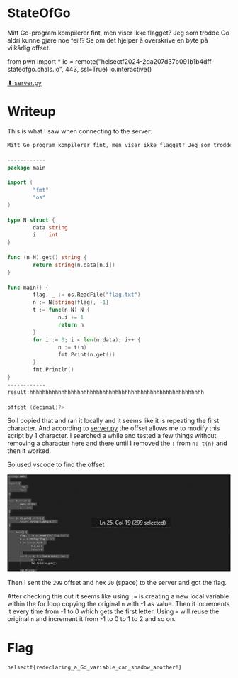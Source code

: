 # StateOfGo

Mitt Go-program kompilerer fint, men viser ikke flagget? Jeg som trodde Go aldri kunne gjøre noe feil!? Se om det hjelper å overskrive en byte på vilkårlig offset.

from pwn import *
io = remote("helsectf2024-2da207d37b091b1b4dff-stateofgo.chals.io", 443, ssl=True)
io.interactive()

[⬇ server.py](./server.py)

# Writeup

This is what I saw when connecting to the server:

```go
Mitt Go program kompilerer fint, men viser ikke flagget? Jeg som trodde Go aldri kunne gjøre noe feil!?

------------
package main

import (
        "fmt"
        "os"
)

type N struct {
        data string
        i    int
}

func (n N) get() string {
        return string(n.data[n.i])
}

func main() {
        flag, _ := os.ReadFile("flag.txt")
        n := N{string(flag), -1}
        t := func(n N) N {
                n.i += 1
                return n
        }
        for i := 0; i < len(n.data); i++ {
                n := t(n)
                fmt.Print(n.get())
        }
        fmt.Println()
}
------------
result:hhhhhhhhhhhhhhhhhhhhhhhhhhhhhhhhhhhhhhhhhhhhhhhhhhhhhhh

offset (decimal)?> 
``` 

So I copied that and ran it locally and it seems like it is repeating the first character. And according to [server.py](server.py) the offset allows me to modify this script by 1 character. I searched a while and tested a few things without removing a character here and there until I removed the `:` from `n: t(n)` and then it worked.

So used vscode to find the offset 

![offset](image.png)

Then I sent the `299` offset and hex `20` (space) to the server and got the flag.

After checking this out it seems like using `:=` is creating a new local variable within the for loop copying the original `n` with -1 as value. Then it increments it every time from -1 to 0 which gets the first letter. Using `=` will reuse the original `n` and increment it from -1 to 0 to 1 to 2 and so on.

# Flag

```
helsectf{redeclaring_a_Go_variable_can_shadow_another!}
```